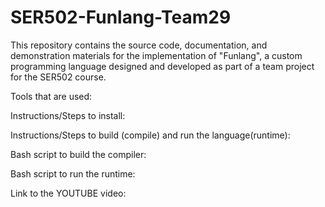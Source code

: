 # SER502-Funlang-Team29
This repository contains the source code, documentation, and demonstration materials for the implementation of "Funlang", a custom programming language designed and developed as part of a team project for the SER502 course. 

Tools that are used: 

Instructions/Steps to install:

Instructions/Steps to build (compile) and run the language(runtime):

Bash script to build the compiler:

Bash script to run the runtime:

Link to the YOUTUBE video: